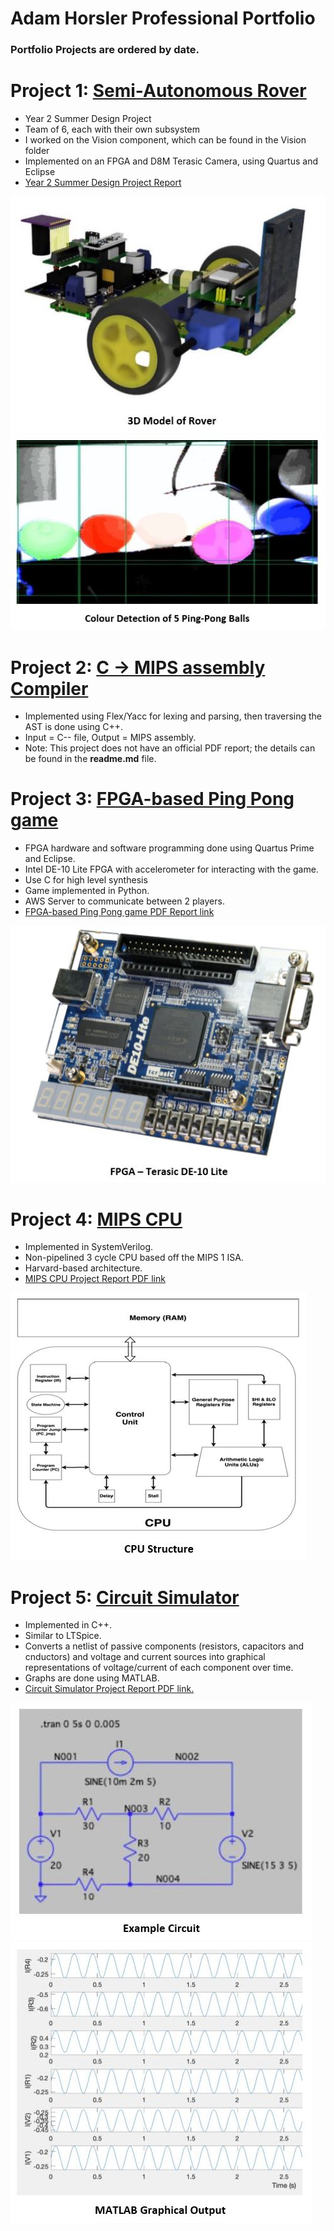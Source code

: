 # Adam Horsler Professional Portfolio
### Portfolio Projects are ordered by date.

# Project 1: [Semi-Autonomous Rover](https://github.com/horsada/WAP_Rover)
- Year 2 Summer Design Project
- Team of 6, each with their own subsystem
- I worked on the Vision component, which can be found in the Vision folder
- Implemented on an FPGA and D8M Terasic Camera, using Quartus and Eclipse
- [Year 2 Summer Design Project Report](https://github.com/horsada/Horsada_Portfolio/blob/main/Summer%20Design%20Project%20-%20Group%2020%20-%20WAP.pdf)

![Rover_3D_Model](/Rover_3D_Model.JPG) ![Coloured_Ping_Pong_Balls](/coloured_ping_pong_balls.JPG)

# Project 2: [C -> MIPS assembly Compiler](https://github.com/horsada/Morningism)
- Implemented using Flex/Yacc for lexing and parsing, then traversing the AST is done using C++.
- Input = C-- file, Output = MIPS assembly.
- Note: This project does not have an official PDF report; the details can be found in the **readme.md** file.

# Project 3: [FPGA-based Ping Pong game](https://github.com/horsada/InfoProcessing2020)
- FPGA hardware and software programming done using Quartus Prime and Eclipse.
- Intel DE-10 Lite FPGA with accelerometer for interacting with the game.
- Use C for high level synthesis
- Game implemented in Python.
- AWS Server to communicate between 2 players.
- [FPGA-based Ping Pong game PDF Report link](https://github.com/horsada/Horsada_Portfolio/blob/main/IP_Project_Report.pdf)

![FPGA_DE10_LITE](https://github.com/horsada/Horsada_Portfolio/blob/main/FPGA_board.JPG)

# Project 4: [MIPS CPU](https://github.com/horsada/MIPS_CPU)
- Implemented in SystemVerilog.
- Non-pipelined 3 cycle CPU based off the MIPS 1 ISA.
- Harvard-based architecture.
- [MIPS CPU Project Report PDF link](https://github.com/horsada/Horsada_Portfolio/blob/main/mips_data_sheet%20(2).pdf)

![MIPS_CPU_Structure](https://github.com/horsada/Horsada_Portfolio/blob/main/MIPS_CPU_Structure.JPG)

# Project 5: [Circuit Simulator](https://github.com/horsada/Circuit_Simulator)
- Implemented in C++.
- Similar to LTSpice.
- Converts a netlist of passive components (resistors, capacitors and cnductors) and 
voltage and current sources into graphical representations of voltage/current of each
component over time. 
- Graphs are done using MATLAB.
- [Circuit Simulator Project Report PDF link.](https://github.com/horsada/Horsada_Portfolio/blob/main/ELEC40006.-.Final.Report%20(1).pdf)

![LTSPICE_Circuit_1](https://github.com/horsada/Horsada_Portfolio/blob/main/Example_Circuit.JPG)   ![LTSPICE_graph_1](https://github.com/horsada/Horsada_Portfolio/blob/main/Circuit_MATLAB_Graph.JPG)
